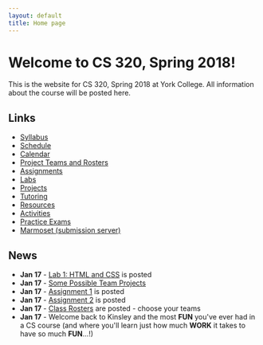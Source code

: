 ```yaml
---
layout: default
title: Home page
---
```


# Welcome to CS 320, Spring 2018!

This is the website for CS 320, Spring 2018 at York College.
All information about the course will be posted here.

## Links

* [Syllabus](syllabus.html)
* [Schedule](schedule.html)
* [Calendar](CS320-Spring2018Calendar.pdf)
* [Project Teams and Rosters](teams-and-rosters/index.html)
* [Assignments](assign/index.html)
* [Labs](labs/index.html)
* [Projects](projects/index.html)
* [Tutoring](CS320-Sp18-TutoringSchedule.pdf)
* [Resources](resources/index.html)
* [Activities](activities.html)
* [Practice Exams](practice/index.html)
* [Marmoset (submission server)](https://cs.ycp.edu/marmoset)

## News

<!-- Commenting out News until it's needed - and the dates will change, anyway

* **Apr 23** - [Assignment 10](assign/assign10.html) is an individual reflection on the team project.  [Assignment 11](assign/assign11.html) is a self/peer evaluation for the team project.  They are both due Tuesday, May 8th by 11:59 PM.

* **Apr 23** - [Assignment 9](assign/assign09.html) describes the deliverables for the individual project.

* **Apr 23** - [Assignment 8](assign/assign08.html) describes the deliverables for the team project.

* **Apr 23** - [Team Project Milestone 4](assign/assign03.html) is due Wednesay, May 2nd.  This will be a 10-minute (max) in-class team presentation/demonstration of your team's progress since milestone 3.  You should have a 95% working system, with a higher degree of "polish".  All SQL database functionality should be implemented for this milestone.  See the guidelines for [Team Project Milestone 4](assign/assign03.html).

* **Apr 16** - [Individual Project Milestone4](assign/assign04.html) is due Monday, April 23rd.  This will be your final 3-4 minute in-class demonstration of your individual project.

* **Apr 9** - [Team Project Milestone 3](assign/assign03.html) is due Monday, April 16th.  This will be a 10-minute (max) in-class team presentation/demonstration of your team's progress since milestone 2.  SQL database functionality **is required** for this milestone.  A large majority of your classes, methods, test cases, and web page navigation should be implemented by milestone 3, as well.

* **Apr 4** - [Individual Project Milestone3](assign/assign04.html) is due Monday, April 9th.  This will be a 3-4 minute in-class demonstration of your progress since Milestone 2.

* **Mar 24** - [Team Project Milestone 2](assign/assign03.html) is due Monday, April 2nd.  This will be a 10-minute (max) in-class team presentation/demonstration of your team's progress since milestone 1.  SQL database functionality is **NOT** required for this milestone (but **IS** required for the third milestone.)

* **Mar 21** - Posted an extensive example project on the [Resources page](./resources) that incorporates the Web Applications lab solution (Lab02) with the ORM Lab solution (Lab06).  It provides a web application front-end to the ORM queries, as well as demonstrates the use of login session information, and incorporation of a SQL database persistence layer with a many-to-many relationship.

* **Mar 19** - [Individual Project Milestone2](assign/assign04.html) is due Monday, March 26th.  This will be a 3-4 minute in-class demonstration of your progress since Milestone 1.

* **Mar 14** - The midterm exam will be in-class on **Wednesday, 3-28-18**.  It will be open notes and you can use any resource on the CS320 website, as well as your lab solutions.  A practice exam will be posted over the weekend.  We will use Friday, 3-23-18, to go over an end-to-end solution for the books database we've been working with, as well as review for the exam.

* **Mar 9** - [Lab06: ORM](labs/lab06.html) is posted.  It is due **Saturday, 3-17-18**.

* **Mar 7** - [Lab05: JDBC](labs/lab05.html) is posted.  It is due **Saturday, 3-10-18**.

* **Mar 5** - [Lab04: SQL, Queries, Joins](labs/lab04.html) is posted.  It is due **Tuesday, 3-6-18**.

* **Mar 4** - [Assignment 3: Team Project Milestones](assign/assign03.html) **Team Milestone 1: Minimal Working System** is **due on Monday, March 19th**.    This will be an 8-10 minute (max) in-class team presentation/demonstration of your team's progress on your UI structure and navigation.  You should have the vast majority of your servlets and JSPs defined, and be able to navigate between most, if not all, of your pages.  Your HTML/CSS will still be in a rough state - don't worry about making it "pretty", focus on functionality over form.

* **Feb 14** - [Assignment 4: Individual Project Milestones](assign/assign04.html) **Individual Milestone 1: Baseline** is **due on Monday, March 12th**.  This will be a 3-4 minute in-class demonstration of your progress, to date.

* **Feb 14** - [Assignment 6](assign/assign06.html) is **due Saturday, 2-24-18**

* **Feb 9** - For the in-class presentations of your group's work-in-progress analysis models on Friday (2-16-18): please use [Violet UML](http://alexdp.free.fr/violetumleditor/page.php) to create a nicely-formatted electronic version of your team's model.  You can download the jarfile from the [Resources Page](resources/index.html).

* **Feb 2** - [Assignment 5](assign/assign05.html) is **due Sunday, 2-11-18**

* **Jan 24** - Please see the **Projects** page for possible team project ideas.

* **Jan 22** - [Assignment 4](assign/assign04.html) describes the expectations for the individual project milestones.

* **Jan 22** - [Assignment 3](assign/assign03.html) describes the expectations for the team project milestones.

* **Jan 22** - [Lab02: Web Applications II](labs/lab02a.html) is posted.  It is **due Sunday, 2-4-18**.  Please also see the [WebApps Notes](labs/lab02_notes.html) for additional information about setting up the lab.

* **Jan 19** - Assign02: Individual Project Proposal **due Sunday, 2-3-18**
* **Jan 19** - Assign01: Team Project Proposal **due Sunday, 1-28-18**
* **Jan 19** - Lab01: HTML & CSS **due Sunday, 1-21-18**

-->

* **Jan 17** - [Lab 1: HTML and CSS](labs/lab01.html) is posted
* **Jan 17** - [Some Possible Team Projects](projects/index.html)
* **Jan 17** - [Assignment 1](assign/assign01.html) is posted
* **Jan 17** - [Assignment 2](assign/assign02.html) is posted
* **Jan 17** - [Class Rosters](teams-and-rosters/index.html) are posted - choose your teams
* **Jan 17** - Welcome back to Kinsley and the most **FUN** you've ever had in a CS course (and where you'll learn just how much **WORK** it takes to have so much **FUN**...!)